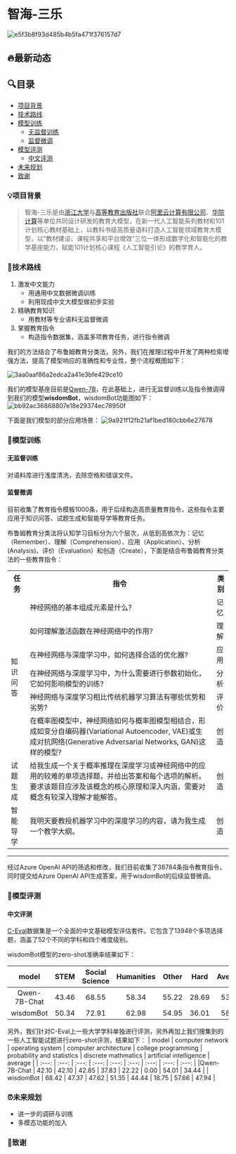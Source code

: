 # 智海-三乐

![e5f3b8f93d485b4b5fa471f376157d7](https://github.com/zhihaiLLM/wisdomBot/assets/142485850/19aeefe5-5a4d-43bb-b10e-00653e88ab57)



## 🔥最新动态


## 🔍目录
- [项目背景](#项目背景)
- [技术路线](#技术路线)
- [模型训练](#模型训练)
  - [无监督训练](#无监督训练)
  - [监督微调](#监督微调)
- [模型评测](#模型评测)
  - [中文评测](#中文评测)
- [未来规划](#未来规划)
- [致谢](#致谢)

### 💡项目背景
> 智海-三乐是由[浙江大学](https://www.zju.edu.cn/)与[高等教育出版社](http://www.hep.com.cn/)联合[阿里云计算有限公司](https://cn.aliyun.com/)、[华院计算](http://unidt.cn/)等单位共同设计研发的教育大模型，在新一代人工智能系列教材和101计划核心教材基础上，以教科书级高质量语料打造人工智能领域教育大模型，以“教材建设、课程共享和平台增效”三位一体形成数字化和智能化的教学基座能力，赋能101计划核心课程《人工智能引论》的教学育人。

### 🔧技术路线
1. 激发中文能力
    - 用通用中文数据微调训练
    - 利用现成中文大模型做初步实验
2. 精确教育知识
    - 用教材等专业语料无监督微调
3. 掌握教育指令
    - 构造指令数据集，涵盖多项教育任务，进行指令微调

我们的方法结合了布鲁姆教育分类法，另外，我们在推理过程中开发了两种检索增强方法，提高了模型响应的准确性和专业性，整个流程概图如下：

![3aa0aaf86a2edca2a41e3bfe429ce10](https://github.com/zhihaiLLM/wisdomBot/assets/142485850/2a40d315-5b12-484b-b754-7da95988f0e8)







我们的模型基座目前是[Qwen-7B](https://github.com/QwenLM/Qwen-7B)，在此基础上，进行无监督训练以及指令微调得到我们的模型**wisdomBot**，wisdomBot功能图如下：
![bb92ac36868807e18e29374ec78950f](https://github.com/zhihaiLLM/wisdomBot/assets/142485850/cdc120c8-e1b5-43c9-b23e-1b1902302cbe)



下面是我们模型的部分应用场景：
![9a921f12fb21af1bed180cbb6e27678](https://github.com/zhihaiLLM/wisdomBot/assets/142485850/c5ba75d8-bff6-45fe-bd6b-f4ba53624844)









### 🚀模型训练
#### 无监督训练

对语料库进行浅度清洗，去除空格和错误文件。

#### 监督微调

目前收集了教育指令模板1000条，用于后续构造高质量教育指令，这些指令主要应用于知识问答、试题生成和智能导学等教育任务。

布鲁姆教育分类法将认知学习目标分为六个层次，从低到高依次为：记忆（Remember）、理解（Comprehension）、应用（Application）、分析 (Analysis)、评价（Evaluation）和创造（Create），下面是结合布鲁姆教育分类法的一些教育指令：

<table>
  <tr>
    <th>任务</th>
    <th>指令</th>
    <th>类别</th>
  </tr>
  <tr>
    <td rowspan="6">知识问答</td>
    <td>神经网络的基本组成元素是什么?</td>
    <td>记忆</td>
  </tr>
  <tr>
    <td>如何理解激活函数在神经网络中的作用? </td>
    <td>理解</td>
  </tr>
  <tr>
    <td>在神经网络与深度学习中，如何选择合适的优化器? </td>
    <td>应用</td>
  </tr>
  <tr>
    <td>在神经网络与深度学习中，为什么需要进行参数初始化，它如何影响模型的训练?</td>
    <td>分析</td>
  </tr>
  <tr>
    <td>神经网络与深度学习相比传统机器学习算法有哪些优势和劣势? </td>
    <td>评价</td>
  </tr>
  <tr>
    <td>在概率图模型中，神经网络如何与概率图模型相结合，形成如变分自编码器(Variational Autoencoder, VAE)或生成对抗网络(Generative Adversarial Networks, GAN)这样的模型?</td>
    <td>创造</td>
  </tr>
  <tr>
    <td>试题生成</td>
    <td>给我生成一个关于概率推理在深度学习或神经网络中的应用的较难的单项选择题，并给出答案和每个选项的解析。要求该题目应涉及该概念的核心原理和深入内涵，需要对概念有较深入理解才能解答。</td>
    <td>创造</td>
  </tr>
  <tr>
    <td>智能导学</td>
    <td>我明天要教授机器学习中的深度学习的内容，请为我生成一个教学大纲。</td>
    <td>创造</td>
  </tr>
</table>

----

经过Azure OpenAI API的筛选和修改，我们目前收集了38784条指令教育指令，同时提交给Azure OpenAI API生成答案，用于wisdomBot的后续监督微调。





### 🚨模型评测
#### 中文评测
[C-Eval](https://cevalbenchmark.com/index.html)数据集是一个全面的中文基础模型评估套件。它包含了13948个多项选择题，涵盖了52个不同的学科和四个难度级别。

wisdomBot模型的zero-shot准确率结果如下：

| model | STEM | Social Science | Humanities | Other | Hard | Average |
| :---: | :---: | :---: | :---: | :---: | :---: | :---: |
| Qwen-7B-Chat | 43.46 | 68.55 | 58.34 | 55.22 | 28.69 | 53.92 |
| wisdomBot | 50.34 | 72.91 | 62.98 | 54.95 | 36.01 | 58.33 |

另外，我们针对C-Eval上一些大学学科单独进行评测，另外再加上我们搜集到的一些人工智能试题进行zero-shot评测，结果如下：
| model | computer network | operating system | computer architecture | college programming | probability and statistics | discrete mathmatics | artificial intelligence | average |
| :---: | :---: | :---: | :---: | :---: | :---: | :---: | :---: | :---: |
|Qwen-7B-Chat | 42.10 | 42.10 | 42.85 | 37.83 | 22.22 | 0.00 | 54.01 | 34.44 |
| wisdomBot | 68.42 | 47.37 | 47.62 | 51.35 | 44.44 | 18.75 | 57.66 | 47.94 |



### ⏰未来规划
- 进一步的调研与训练
- 多模态功能的加入

### 💖致谢
